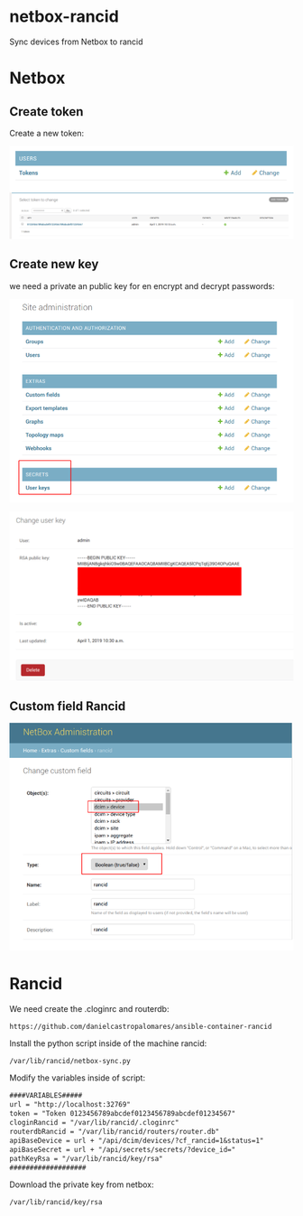 # netbox-rancid
Sync devices from Netbox to rancid

# Netbox

## Create token

Create a new token:

![Screenshot](images/01.png)
![Screenshot](images/02.png)

## Create new key

we need a private an public key for en encrypt and decrypt passwords:

![Screenshot](images/03.png)

![Screenshot](images/04.png)

## Custom field Rancid

![Screenshot](images/05.png)


# Rancid

We need create the .cloginrc and routerdb:

	https://github.com/danielcastropalomares/ansible-container-rancid
  
Install the python script inside of the machine rancid:

	/var/lib/rancid/netbox-sync.py
  
Modify the variables inside of script:

	####VARIABLES#####
	url = "http://localhost:32769"
	token = "Token 0123456789abcdef0123456789abcdef01234567"
	cloginRancid = "/var/lib/rancid/.cloginrc"
	routerdbRancid = "/var/lib/rancid/routers/router.db"
	apiBaseDevice = url + "/api/dcim/devices/?cf_rancid=1&status=1"
	apiBaseSecret = url + "/api/secrets/secrets/?device_id="
	pathKeyRsa = "/var/lib/rancid/key/rsa"
	###################

Download the private key from netbox:

	/var/lib/rancid/key/rsa
